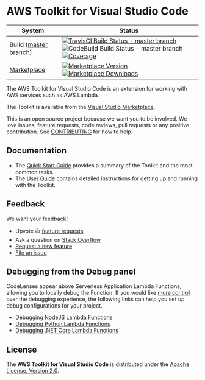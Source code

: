 # AWS Toolkit for Visual Studio Code

| System                                                                                                  | Status                                                                                                                                                                                                                                                                                                                                                                                                                                                                                                                                                                                                                                                          |
| ------------------------------------------------------------------------------------------------------- | --------------------------------------------------------------------------------------------------------------------------------------------------------------------------------------------------------------------------------------------------------------------------------------------------------------------------------------------------------------------------------------------------------------------------------------------------------------------------------------------------------------------------------------------------------------------------------------------------------------------------------------------------------------- |
| Build ([master](https://github.com/aws/aws-toolkit-vscode/tree/master) branch)                          | [![TravisCI Build Status - master branch](https://travis-ci.org/aws/aws-toolkit-vscode.svg?branch=master)](https://travis-ci.org/aws/aws-toolkit-vscode) ![CodeBuild Build Status - master branch](https://codebuild.us-west-2.amazonaws.com/badges?uuid=eyJlbmNyeXB0ZWREYXRhIjoiMlluaDRTMnZLdmMvcFREQVQ4RjFoK0FUSTZPdlRVcWJlQ2gwRElLT2gxZDhMeno5MThZZnlXdURDVFFjOWdqSEQ5QjVBYm0xSURoU3E1RTVHejltcnZrPSIsIml2UGFyYW1ldGVyU3BlYyI6IkY3SE9CaG1oMHhJUmsyakkiLCJtYXRlcmlhbFNldFNlcmlhbCI6MX0%3D&branch=master) [![Coverage](https://img.shields.io/codecov/c/github/aws/aws-toolkit-vscode/master.svg)](https://codecov.io/gh/aws/aws-toolkit-vscode/branch/master) |
| [Marketplace](https://marketplace.visualstudio.com/items?itemName=AmazonWebServices.aws-toolkit-vscode) | [![Marketplace Version](https://img.shields.io/vscode-marketplace/v/AmazonWebServices.aws-toolkit-vscode.svg) ![Marketplace Downloads](https://img.shields.io/vscode-marketplace/d/AmazonWebServices.aws-toolkit-vscode.svg)](https://marketplace.visualstudio.com/items?itemName=AmazonWebServices.aws-toolkit-vscode)                                                                                                                                                                                                                                                                                                                                         |

The AWS Toolkit for Visual Studio Code is an extension for working with AWS services such as AWS Lambda.

The Toolkit is available from the [Visual Studio Marketplace](https://marketplace.visualstudio.com/itemdetails?itemName=AmazonWebServices.aws-toolkit-vscode).

This is an open source project because we want you to be involved. We love issues, feature requests, code reviews, pull 
requests or any positive contribution. See [CONTRIBUTING](CONTRIBUTING.md) for how to help.

## Documentation

-   The [Quick Start Guide](extension-readme.md) provides a summary of the Toolkit and the most common tasks.
-   The [User Guide](https://docs.aws.amazon.com/console/toolkit-for-vscode/welcome) contains detailed instructions for getting up and running with the Toolkit.

## Feedback

We want your feedback!

- Upvote 👍 [feature requests](https://github.com/aws/aws-toolkit-vscode/issues?q=is%3Aissue+is%3Aopen+label%3Afeature-request+sort%3Areactions-%2B1-desc)
- Ask a question on [Stack Overflow](https://stackoverflow.com/questions/tagged/aws-toolkit)
- [Request a new feature](./CONTRIBUTING.md#reporting-bugsfeature-requests)
- [File an issue](https://github.com/aws/aws-toolkit-vscode/issues)

## Debugging from the Debug panel

CodeLenses appear above Serverless Application Lambda Functions, allowing you to locally debug the Function. If you would like [more control](https://code.visualstudio.com/docs/editor/debugging#_launch-configurations) over the debugging experience, the following links can help you set up debug configurations for your project.

-   [Debugging NodeJS Lambda Functions](docs/debugging-nodejs-lambda-functions.md)
-   [Debugging Python Lambda Functions](docs/debugging-python-lambda-functions.md)
-   [Debugging .NET Core Lambda Functions](docs/debugging-dotnet-lambda-functions.md)

## License

The **AWS Toolkit for Visual Studio Code** is distributed under the [Apache License, Version 2.0](https://www.apache.org/licenses/LICENSE-2.0).
